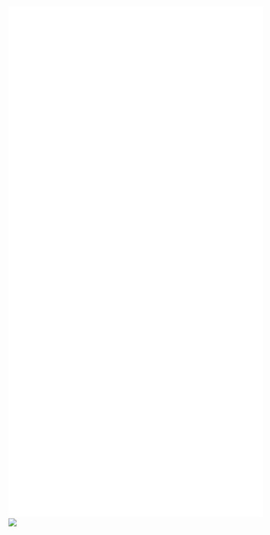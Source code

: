 <img src="https://github.com/echolumaque/echolumaque/blob/main/github-metrics.svg">
<img src="https://pupcj.files.wordpress.com/2020/04/itech-student-.jpg">
